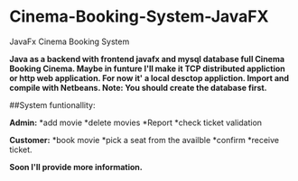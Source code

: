 # Cinema-Booking-System-JavaFX
JavaFx Cinema Booking System

**Java as a backend with frontend javafx and mysql database full Cinema Booking Cinema. Maybe in funture I'll make it TCP distributed appliction or http web application. For now it' a local desctop appliction. Import and compile with Netbeans. Note: You should create the database first.**


##System funtionallity:

**Admin:** 
*add movie
*delete movies
*Report
*check ticket validation

**Customer:** 
*book movie
*pick a seat from the availble
*confirm
*receive ticket.


**Soon I'll provide more information.**
